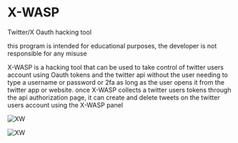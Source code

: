 # X-WASP
Twitter/X Oauth hacking tool

this program is intended for educational purposes, the developer is not responsible for any misuse 

X-WASP is a hacking tool that can be used to take control of twitter users account using Oauth tokens and
the twitter api without the user needing to type a username or password or 2fa as long as
the user opens it from the twitter app or website. 
once X-WASP collects a twitter users tokens through the api authorization page, 
it can create and delete tweets on the twitter users account using the X-WASP panel

![XW](https://res.cloudinary.com/dxubkzzbx/image/upload/v1725178227/demo3_gbtsj7.png)


![XW](https://res.cloudinary.com/dxubkzzbx/image/upload/v1725178610/demo4_nznhhi.jpg)



